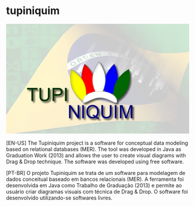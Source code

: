 # tupiniquim

![alt text](https://github.com/gqferreira/tupiniquim/blob/main/tupiniquim.png?raw=true)

[EN-US]
The Tupiniquim project is a software for conceptual data modeling based on relational databases (MER). The tool was developed in Java as Graduation Work (2013) and allows the user to create visual diagrams with Drag & Drop technique. The software was developed using free software.

[PT-BR]
O projeto Tupiniquim se trata de um software para modelagem de dados conceitual baseado em bancos relacionais (MER). A ferramenta foi desenvolvida em Java como Trabalho de Graduação (2013) e permite ao usuário criar diagramas visuais com técnica de Drag & Drop. O software foi desenvolvido utilizando-se softwares livres.
